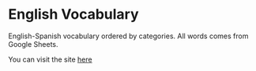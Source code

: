 # English Vocabulary

English-Spanish vocabulary ordered by categories. All words comes from Google Sheets.

You can visit the site [here](https://english-vocabulary.vercel.app/)
